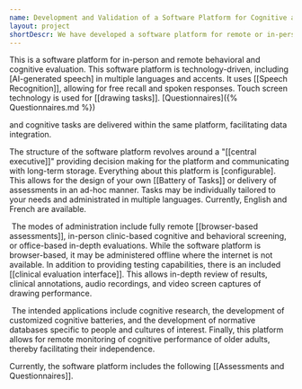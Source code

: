 ```yaml
---
name: Development and Validation of a Software Platform for Cognitive and Behavioral Assessments.
layout: project
shortDescr: We have developed a software platform for remote or in-person cognitive and behavioral assessments that incorporates speech recognition, AI generated speech and touch screen technologies. The result is a sophisticated platform for development and deployment of assessments in healthy and disease populations along with a backend interface for interpretation and assessments of participant and patient results. 
---
```

This is a software platform for in-person and remote behavioral and cognitive evaluation. This software platform is technology-driven, including [AI-generated speech] in multiple languages and accents. It uses [[Speech Recognition]], allowing for free recall and spoken responses. Touch screen technology is used for [[drawing tasks]]. [Questionnaires]({% Questionnaires.md %})


 and cognitive tasks are delivered within the same platform, facilitating data integration. 

The structure of the software platform revolves around a "[[central executive]]"  providing decision making for the platform and communicating with long-term storage. Everything about this platform is [configurable]. This allows for the design of your own [[Battery of Tasks]] or delivery of assessments in an ad-hoc manner. Tasks may be individually tailored to your needs and administrated in multiple languages. Currently, English and French are available.

 The modes of administration include fully remote [[browser-based assessments]], in-person clinic-based cognitive and behavioral screening, or office-based in-depth evaluations. While the software platform is browser-based, it may be administered offline where the internet is not available. In addition to providing testing capabilities, there is an included [[clinical evaluation interface]]. This allows in-depth review of results, clinical annotations, audio recordings, and video screen captures of drawing performance. 

 The intended applications include cognitive research, the development of customized cognitive batteries, and the development of normative databases specific to people and cultures of interest. Finally, this platform allows for remote monitoring of cognitive performance of older adults, thereby facilitating their independence.

Currently, the software platform includes the following [[Assessments and Questionnaires]].
